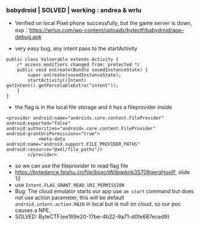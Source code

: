 ### babydroid | SOLVED | working : andrea & wrlu
- Verified on local Pixel phone successfully, but the game server is down, exp：https://wrlus.com/wp-content/uploads/bytectf/babydroid/app-debug.apk

- very easy bug, any intent pass to the startActivity
```java=
public class Vulnerable extends Activity {
    /* access modifiers changed from: protected */
    public void onCreate(Bundle savedInstanceState) {
        super.onCreate(savedInstanceState);
        startActivity((Intent) getIntent().getParcelableExtra("intent"));
    }
}
```
- the flag is in the local file storage and it has a fileprovider inside
```xml=
<provider android:name="androidx.core.content.FileProvider" android:exported="false" android:authorities="androidx.core.content.FileProvider" android:grantUriPermissions="true">
            <meta-data android:name="android.support.FILE_PROVIDER_PATHS" android:resource="@xml/file_paths"/>
        </provider>

```
- so we can use the fileprovider to read flag file
- https://bytedance.feishu.cn/file/boxcnWibqpknk3S708qerqHoxiP, slide 12
- use `Intent.FLAG_GRANT_READ_URI_PERMISSION`
- Bug: The cloud emulator starts our app use `am start` command but does not use action parameter, this will be default `android.intent.action.MAIN` in local but is null on cloud, so our poc causes a NPE.
- SOLVED: ByteCTF{ee169e20-17be-4b22-9a71-d0fe687eced9}